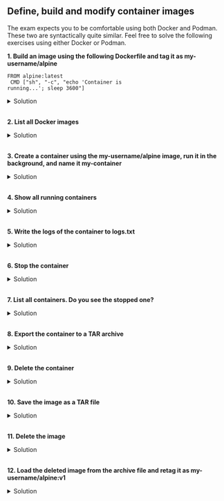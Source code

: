 ## Define, build and modify container images

The exam expects you to be comfortable using both Docker and Podman. These two are syntactically quite similar. Feel free to solve the following exercises using either Docker or Podman. <br>

**1. Build an image using the following Dockerfile and tag it as my-username/alpine**

<code>FROM alpine:latest <br>
CMD ["sh", "-c", "echo 'Container is running...'; sleep 3600"]</code>

<details><summary>Solution</summary>
<p>

Create a Dockerfile that contains the code above, then run the following command:

```bash
docker build -t my-username/alpine .
```

</p>
</details>
<br>

**2. List all Docker images**

<details><summary>Solution</summary>
<p>

```bash
docker image list
```

</p>
</details>
<br>

**3. Create a container using the my-username/alpine image, run it in the background, and name it my-container**

<details><summary>Solution</summary>
<p>

```bash
docker run -d --name=my-container my-username/alpine:latest
```

</p>
</details>
<br>

**4. Show all running containers**

<details><summary>Solution</summary>
<p>

```bash
docker ps
```

</p>
</details>
<br>

**5. Write the logs of the container to logs.txt**

<details><summary>Solution</summary>
<p>

```bash
docker logs my-container > logs.txt
```

</p>
</details>
<br>

**6. Stop the container**

<details><summary>Solution</summary>
<p>

```bash
docker stop my-container
```

</p>
</details>
<br>

**7. List all containers. Do you see the stopped one?**

<details><summary>Solution</summary>
<p>

```bash
docker ps -a
```

</p>
</details>
<br>

**8. Export the container to a TAR archive**

<details><summary>Solution</summary>
<p>

```bash
docker export my-container > my-container.tar
```

</p>
</details>
<br>

**9. Delete the container**

<details><summary>Solution</summary>
<p>

```bash
docker rm my-container
```

</p>
</details>
<br>

**10. Save the image as a TAR file**

<details><summary>Solution</summary>
<p>

```bash
docker save my-username/alpine:latest > my-image.tar
```

</p>
</details>
<br>

**11. Delete the image**

<details><summary>Solution</summary>
<p>

```bash
docker image rm my-username/alpine:latest
```

</p>
</details>
<br>

**12. Load the deleted image from the archive file and retag it as my-username/alpine:v1**

<details><summary>Solution</summary>
<p>

```bash
docker load < my-image.tar
docker tag my-username/alpine:latest my-username/alpine:v1
docker image list
```

</p>
</details>
<br>